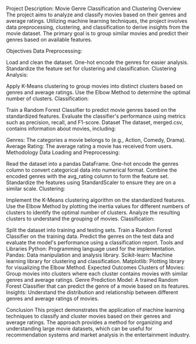 Project Description: Movie Genre Classification and Clustering
Overview
The project aims to analyze and classify movies based on their genres and average ratings. Utilizing machine learning techniques, the project involves data preprocessing, clustering, and classification to derive insights from the movie dataset. The primary goal is to group similar movies and predict their genres based on available features.

Objectives
Data Preprocessing:

Load and clean the dataset.
One-hot encode the genres for easier analysis.
Standardize the feature set for clustering and classification.
Clustering Analysis:

Apply K-Means clustering to group movies into distinct clusters based on genres and average ratings.
Use the Elbow Method to determine the optimal number of clusters.
Classification:

Train a Random Forest Classifier to predict movie genres based on the standardized features.
Evaluate the classifier's performance using metrics such as precision, recall, and F1-score.
Dataset
The dataset, merged.csv, contains information about movies, including:

Genres: The categories a movie belongs to (e.g., Action, Comedy, Drama).
Average Rating: The average rating a movie has received from users.
Methodology
Data Loading and Preprocessing:

Read the dataset into a pandas DataFrame.
One-hot encode the genres column to convert categorical data into numerical format.
Combine the encoded genres with the avg_rating column to form the feature set.
Standardize the features using StandardScaler to ensure they are on a similar scale.
Clustering:

Implement the K-Means clustering algorithm on the standardized features.
Use the Elbow Method by plotting the inertia values for different numbers of clusters to identify the optimal number of clusters.
Analyze the resulting clusters to understand the grouping of movies.
Classification:

Split the dataset into training and testing sets.
Train a Random Forest Classifier on the training data.
Predict the genres on the test data and evaluate the model's performance using a classification report.
Tools and Libraries
Python: Programming language used for the implementation.
Pandas: Data manipulation and analysis library.
Scikit-learn: Machine learning library for clustering and classification.
Matplotlib: Plotting library for visualizing the Elbow Method.
Expected Outcomes
Clusters of Movies: Group movies into clusters where each cluster contains movies with similar genres and average ratings.
Genre Prediction Model: A trained Random Forest Classifier that can predict the genre of a movie based on its features.
Insights: Understand the distribution and relationship between different genres and average ratings of movies.



Conclusion
This project demonstrates the application of machine learning techniques to classify and cluster movies based on their genres and average ratings. The approach provides a method for organizing and understanding large movie datasets, which can be useful for recommendation systems and market analysis in the entertainment industry.








